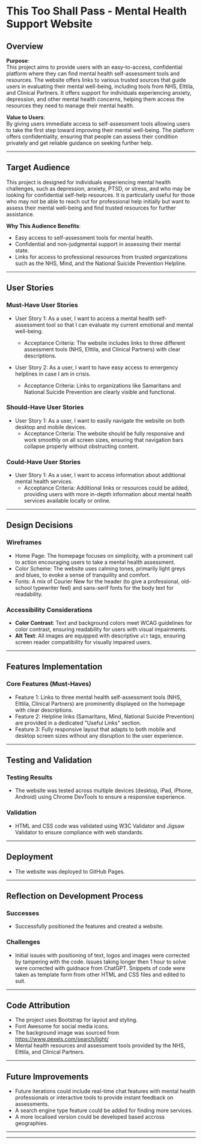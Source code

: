 # **This Too Shall Pass** - Mental Health Support Website

## Overview

**Purpose**:  
This project aims to provide users with an easy-to-access, confidential platform where they can find mental health self-assessment tools and resources. 
The website offers links to various trusted sources that guide users in evaluating their mental well-being, including tools from NHS, Elttila, and Clinical Partners. 
It offers support for individuals experiencing anxiety, depression, and other mental health concerns, helping them access the resources they need to manage their mental health.

**Value to Users**:  
By giving users immediate access to self-assessment tools allowing users to take the first step toward improving their mental well-being. 
The platform offers confidentiality, ensuring that people can assess their condition privately and get reliable guidance on seeking further help.

---

## Target Audience

This project is designed for individuals experiencing mental health challenges, such as depression, anxiety, PTSD, or stress, 
and who may be looking for confidential self-help resources. 
It is particularly useful for those who may not be able to reach out for professional help initially but want to 
assess their mental well-being and find trusted resources for further assistance.

**Why This Audience Benefits**:  
- Easy access to self-assessment tools for mental health.
- Confidential and non-judgmental support in assessing their mental state.
- Links for access to professional resources from trusted organizations such as the NHS, Mind, 
  and the National Suicide Prevention Helpline.

---

## User Stories

### Must-Have User Stories

- User Story 1: As a user, I want to access a mental health self-assessment tool so that I can evaluate my current emotional and mental well-being.
  - Acceptance Criteria: The website includes links to three different assessment tools (NHS, Elttila, and Clinical Partners) with clear descriptions.
  
- User Story 2: As a user, I want to have easy access to emergency helplines in case I am in crisis.
  - Acceptance Criteria: Links to organizations like Samaritans and National Suicide Prevention are clearly visible and functional.

### Should-Have User Stories

- User Story 1: As a user, I want to easily navigate the website on both desktop and mobile devices.
  - Acceptance Criteria: The website should be fully responsive and work smoothly on all screen sizes, ensuring that navigation bars collapse properly without obstructing content.

### Could-Have User Stories

- User Story 1: As a user, I want to access information about additional mental health services.
  - Acceptance Criteria: Additional links or resources could be added, providing users with more in-depth information about mental health services available locally or online.

---

## Design Decisions

### Wireframes
- Home Page: The homepage focuses on simplicity, with a prominent call to action encouraging users to take a mental health assessment.
- Color Scheme: The website uses calming tones, primarily light greys and blues, to evoke a sense of tranquility and comfort.
- Fonts: A mix of Courier New for the header (to give a professional, old-school typewriter feel) and sans-serif fonts for the body text for readability.


### Accessibility Considerations
- **Color Contrast**: Text and background colors meet WCAG guidelines for color contrast, ensuring readability for users with visual impairments.
- **Alt Text**: All images are equipped with descriptive `alt` tags, ensuring screen reader compatibility for visually impaired users.

---

## Features Implementation

### Core Features (Must-Haves)
- Feature 1: Links to three mental health self-assessment tools (NHS, Elttila, Clinical Partners) are prominently displayed on the homepage with clear descriptions.
- Feature 2: Helpline links (Samaritans, Mind, National Suicide Prevention) are provided in a dedicated "Useful Links" section.
- Feature 3: Fully responsive layout that adapts to both mobile and desktop screen sizes without any disruption to the user experience.
  
---

## Testing and Validation

### Testing Results
- The website was tested across multiple devices (desktop, iPad, iPhone, Android) using Chrome DevTools to ensure a responsive experience. 


### Validation
- HTML and CSS code was validated using W3C Validator and Jigsaw Validator to ensure compliance with web standards. 

---

## Deployment
- The website was deployed to GitHub Pages. 

---

## Reflection on Development Process

### Successes
- Successfully positioned the features and created a website.

### Challenges
- Initial issues with positioning of text, logos and images were corrected by tampering with the code.
  Issues taking longer then 1 hour to solve were corrected with guidnace from ChatGPT.
  Snippets of code were taken as template form from other HTML and CSS files and edited to suit. 
  
---

## Code Attribution

- The project uses Bootstrap for layout and styling.
- Font Awesome for social media icons.
- The background image was sourced from https://www.pexels.com/search/light/
- Mental health resources and assessment tools provided by the NHS, Elttila, and Clinical Partners.

---

## Future Improvements

- Future iterations could include real-time chat features with mental health professionals 
  or interactive tools to provide instant feedback on assessments.
- A search engine type feature could be added for finding more services.
- A more localised version could be developed based accross geographies.

----------------------------------------------------------------------------------------------------
----------------------------------------------------------------------------------------------------

